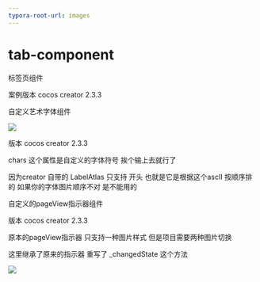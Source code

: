 ```yaml
---
typora-root-url: images
---
```


# tab-component

标签页组件

案例版本 cocos creator  2.3.3 



自定义艺术字体组件 

![](/字体33.gif)

版本 cocos creator  2.3.3 

chars  这个属性是自定义的字体符号 挨个输上去就行了 

因为creator 自带的 LabelAtlas 只支持 开头 也就是它是根据这个ascII 按顺序排的 如果你的字体图片顺序不对 是不能用的 



自定义的pageView指示器组件 

版本 cocos creator  2.3.3 

原本的pageView指示器 只支持一种图片样式  但是项目需要两种图片切换

这里继承了原来的指示器 重写了 _changedState 这个方法

![](/字体33.gif)
